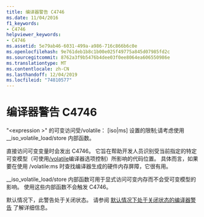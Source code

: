 ```yaml
---
title: 编译器警告 C4746
ms.date: 11/04/2016
f1_keywords:
- C4746
helpviewer_keywords:
- C4746
ms.assetid: 5e79ab46-6031-499a-a986-716c866b6c0e
ms.openlocfilehash: 9e761deb1b8c1b00e025f49775a845d07985fd2c
ms.sourcegitcommit: 8762a3f9b5476b4dee03f0ee8064ea606550986e
ms.translationtype: MT
ms.contentlocale: zh-CN
ms.lasthandoff: 12/04/2019
ms.locfileid: "74810577"
---
```

# <a name="compiler-warning-c4746"></a>编译器警告 C4746

"\<expression >" 的可变访问受/volatile： [iso&#124;ms] 设置的限制;请考虑使用 __iso_volatile_load/store 内部函数。

直接访问可变变量时会发出 C4746。 它旨在帮助开发人员识别受当前指定的特定可变模型（可使用[/volatile](../../build/reference/volatile-volatile-keyword-interpretation.md)编译器选项控制）所影响的代码位置。 具体而言，如果要在使用 /volatile:ms 时查找编译器生成的硬件内存屏障，它很有用。

__iso_volatile_load/store 内部函数可用于显式访问可变内存而不会受可变模型的影响。 使用这些内部函数不会触发 C4746。

默认情况下，此警告处于关闭状态。 请参阅 [默认情况下处于关闭状态的编译器警告](../../preprocessor/compiler-warnings-that-are-off-by-default.md) 了解详细信息。